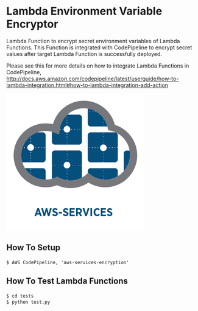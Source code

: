 
# Lambda Environment Variable Encryptor

Lambda Function to encrypt secret environment variables of Lambda Functions.
This Function is integrated with CodePipeline to encrypt secret values after target Lambda Function is successfully deployed.

Please see this for more details on how to integrate Lambda Functions in CodePipeline,
http://docs.aws.amazon.com/codepipeline/latest/userguide/how-to-lambda-integration.html#how-to-lambda-integration-add-action


![aws-services][aws-services-image]

## How To Setup

    $ AWS CodePipeline, 'aws-services-encryption'


## How To Test Lambda Functions

    $ cd tests
    $ python test.py

[aws-services-image]: ./docs/images/logo.png?raw=true
